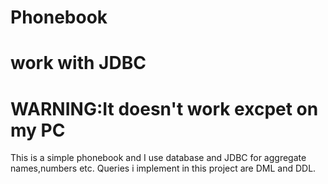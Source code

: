# Phonebook
# work with JDBC
# WARNING:It doesn't work excpet on my PC
This is a simple phonebook and I use database and JDBC for aggregate names,numbers etc.
Queries i implement in this project are DML and DDL.
